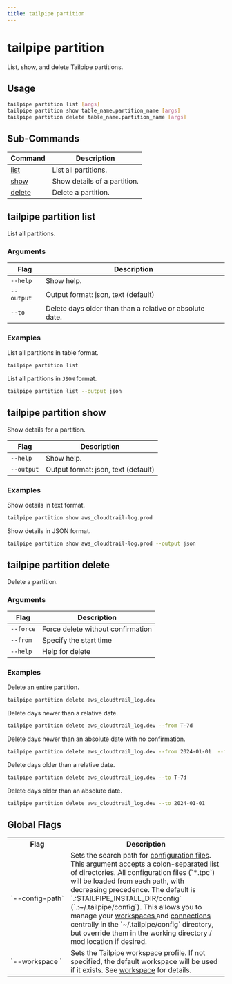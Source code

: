 ```yaml
---
title: tailpipe partition
---
```


# tailpipe partition

List, show, and delete Tailpipe partitions.

## Usage
```bash
tailpipe partition list [args]
tailpipe partition show table_name.partition_name [args]
tailpipe partition delete table_name.partition_name [args]
```

## Sub-Commands

| Command | Description
|-|-
| [list](#tailpipe-partition-list) | List all partitions.
| [show](#tailpipe-partition-show)  | Show details of a partition.
| [delete](#tailpipe-partition-delete) | Delete a partition.


## tailpipe partition list
List all partitions.

### Arguments

| Flag | Description
|-|-
|  `--help`      |  Show help.
|  `--output`    |  Output format: json, text (default)
|  `--to`        |  Delete days older than than a relative or absolute date.

### Examples

List all partitions in table format.

```bash
tailpipe partition list
```

List all partitions in `JSON` format. 

```bash
tailpipe partition list --output json
```

## tailpipe partition show
Show details for a partition.

Flag | Description
|-|-
|  `--help`      |  Show help.
|  `--output`    |  Output format: json, text (default)


### Examples

Show details in text format.

```bash
tailpipe partition show aws_cloudtrail-log.prod
```

Show details in JSON format.

```bash
tailpipe partition show aws_cloudtrail-log.prod --output json
```

## tailpipe partition delete
Delete a partition.

### Arguments

| Flag | Description
|-|-
|  `--force`     |  Force delete without confirmation
|  `--from`      |  Specify the start time
|  `--help`      |  Help for delete

### Examples

Delete an entire partition.

```bash
tailpipe partition delete aws_cloudtrail_log.dev
```

Delete days newer than a relative date.

```bash
tailpipe partition delete aws_cloudtrail_log.dev --from T-7d
```

Delete days newer than an absolute date with no confirmation.

```bash
tailpipe partition delete aws_cloudtrail_log.dev --from 2024-01-01  --force
```

Delete days older than a relative date.

```bash
tailpipe partition delete aws_cloudtrail_log.dev --to T-7d
```

Delete days older than an absolute date.

```bash
tailpipe partition delete aws_cloudtrail_log.dev --to 2024-01-01
```


## Global Flags

<table>
  <tr> 
    <th> Flag </th> 
    <th> Description </th> 
  </tr>

  <tr> 
    <td nowrap="true"> `--config-path`</td> 
    <td>  
    Sets the search path for <a href = "/docs/reference/config-files">configuration files</a>. This argument accepts a colon-separated list of directories.  All  configuration files (`*.tpc`) will be loaded from each path, with decreasing precedence.  The default is `.:$TAILPIPE_INSTALL_DIR/config` (`.:~/.tailpipe/config`).  This allows you to manage your <a href="/docs/reference/config-files/workspace"> workspaces </a> and <a href="/docs/reference/config-files/connection">connections</a> centrally in the `~/.tailpipe/config` directory, but override them in the working directory / mod location if desired.
    </td> 
  </tr>


  <tr> 
    <td nowrap="true"> `--workspace	`  </td> 
    <td>  Sets the Tailpipe workspace profile. If not specified, the default workspace will be used if it exists. See <a href="/docs/reference/config-files/workspace">workspace</a> for details. </td> 
  </tr>

</table>



